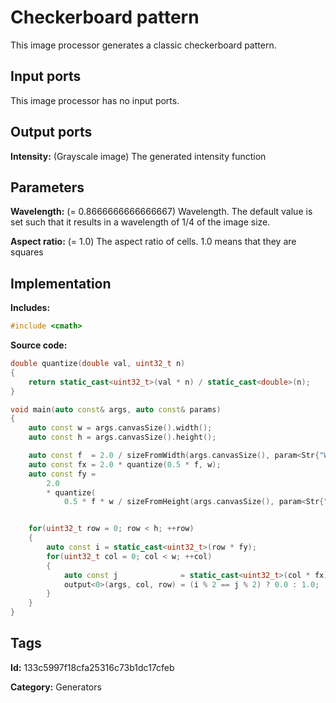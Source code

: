 # Checkerboard pattern

This image processor generates a classic checkerboard pattern.

## Input ports

This image processor has no input ports.

## Output ports

__Intensity:__ (Grayscale image) The generated intensity function

## Parameters

__Wavelength:__ (= 0.8666666666666667) Wavelength. The default value is set such that it results in a wavelength of $1/4$ of the image size.

__Aspect ratio:__ (= 1.0) The aspect ratio of cells. 1.0 means that they are squares

## Implementation

__Includes:__ 

```c++
#include <cmath>
```

__Source code:__ 

```c++
double quantize(double val, uint32_t n)
{
	return static_cast<uint32_t>(val * n) / static_cast<double>(n);
}

void main(auto const& args, auto const& params)
{
	auto const w = args.canvasSize().width();
	auto const h = args.canvasSize().height();

	auto const f  = 2.0 / sizeFromWidth(args.canvasSize(), param<Str{"Wavelength"}>(params));
	auto const fx = 2.0 * quantize(0.5 * f, w);
	auto const fy =
	    2.0
	    * quantize(
	        0.5 * f * w / sizeFromHeight(args.canvasSize(), param<Str{"Aspect ratio"}>(params)), h);


	for(uint32_t row = 0; row < h; ++row)
	{
		auto const i = static_cast<uint32_t>(row * fy);
		for(uint32_t col = 0; col < w; ++col)
		{
			auto const j              = static_cast<uint32_t>(col * fx);
			output<0>(args, col, row) = (i % 2 == j % 2) ? 0.0 : 1.0;
		}
	}
}
```

## Tags

__Id:__ 133c5997f18cfa25316c73b1dc17cfeb

__Category:__ Generators